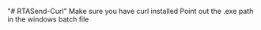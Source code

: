 "# RTASend-Curl" 
Make sure you have curl installed
Point out the .exe path in the windows batch file
